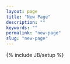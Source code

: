 ```yaml
---
layout: page
title: "New Page"
description: ""
keywords: ""
permalink: "new-page"
slug: "new-page"
---
```

{% include JB/setup %}
